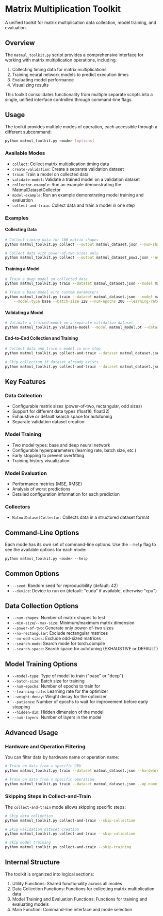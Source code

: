 # Matrix Multiplication Toolkit

A unified toolkit for matrix multiplication data collection, model training, and evaluation.

## Overview

The `matmul_toolkit.py` script provides a comprehensive interface for working with matrix multiplication operations, including:

1. Collecting timing data for matrix multiplications
2. Training neural network models to predict execution times
3. Evaluating model performance
4. Visualizing results

This toolkit consolidates functionality from multiple separate scripts into a single, unified interface controlled through command-line flags.

## Usage

The toolkit provides multiple modes of operation, each accessible through a different subcommand:

```bash
python matmul_toolkit.py <mode> [options]
```

### Available Modes

- `collect`: Collect matrix multiplication timing data
- `create-validation`: Create a separate validation dataset
- `train`: Train a model on collected data
- `validate-model`: Validate a trained model on a validation dataset
- `collector-example`: Run an example demonstrating the MatmulDatasetCollector
- `model-example`: Run an example demonstrating model training and evaluation
- `collect-and-train`: Collect data and train a model in one step

### Examples

#### Collecting Data

```bash
# Collect timing data for 100 matrix shapes
python matmul_toolkit.py collect --output matmul_dataset.json --num-shapes 100

# Collect data with power-of-two sizes only
python matmul_toolkit.py collect --output matmul_dataset_pow2.json --num-shapes 50 --power-of-two
```

#### Training a Model

```bash
# Train a deep model on collected data
python matmul_toolkit.py train --dataset matmul_dataset.json --model matmul_model.pt

# Train a base model with custom parameters
python matmul_toolkit.py train --dataset matmul_dataset.json --model matmul_base_model.pt \
    --model-type base --batch-size 128 --num-epochs 200 --learning-rate 0.0005
```

#### Validating a Model

```bash
# Validate a trained model on a separate validation dataset
python matmul_toolkit.py validate-model --model matmul_model.pt --dataset matmul_validation_dataset.json
```

#### End-to-End Collection and Training

```bash
# Collect data and train a model in one step
python matmul_toolkit.py collect-and-train --dataset matmul_dataset.json --model matmul_model.pt

# Skip collection if dataset already exists
python matmul_toolkit.py collect-and-train --dataset matmul_dataset.json --model matmul_model.pt --skip-collection
```

## Key Features

### Data Collection

- Configurable matrix sizes (power-of-two, rectangular, odd sizes)
- Support for different data types (float16, float32)
- Exhaustive or default search space for autotuning
- Separate validation dataset creation

### Model Training

- Two model types: base and deep neural network
- Configurable hyperparameters (learning rate, batch size, etc.)
- Early stopping to prevent overfitting
- Training history visualization

### Model Evaluation

- Performance metrics (MSE, RMSE)
- Analysis of worst predictions
- Detailed configuration information for each prediction

### Collectors

- `MatmulDatasetCollector`: Collects data in a structured dataset format

## Command-Line Options

Each mode has its own set of command-line options. Use the `--help` flag to see the available options for each mode:

```bash
python matmul_toolkit.py <mode> --help
```

## Common Options

- `--seed`: Random seed for reproducibility (default: 42)
- `--device`: Device to run on (default: "cuda" if available, otherwise "cpu")

## Data Collection Options

- `--num-shapes`: Number of matrix shapes to test
- `--min-size`/`--max-size`: Minimum/maximum matrix dimension
- `--power-of-two`: Generate only power-of-two sizes
- `--no-rectangular`: Exclude rectangular matrices
- `--no-odd-sizes`: Exclude odd-sized matrices
- `--search-mode`: Search mode for torch.compile
- `--search-space`: Search space for autotuning (EXHAUSTIVE or DEFAULT)

## Model Training Options

- `--model-type`: Type of model to train ("base" or "deep")
- `--batch-size`: Batch size for training
- `--num-epochs`: Number of epochs to train for
- `--learning-rate`: Learning rate for the optimizer
- `--weight-decay`: Weight decay for the optimizer
- `--patience`: Number of epochs to wait for improvement before early stopping
- `--hidden-dim`: Hidden dimension of the model
- `--num-layers`: Number of layers in the model

## Advanced Usage

### Hardware and Operation Filtering

You can filter data by hardware name or operation name:

```bash
# Train on data from a specific GPU
python matmul_toolkit.py train --dataset matmul_dataset.json --hardware-name "NVIDIA A100"

# Train on data from a specific operation
python matmul_toolkit.py train --dataset matmul_dataset.json --op-name "mm"
```

### Skipping Steps in Collect-and-Train

The `collect-and-train` mode allows skipping specific steps:

```bash
# Skip data collection
python matmul_toolkit.py collect-and-train --skip-collection

# Skip validation dataset creation
python matmul_toolkit.py collect-and-train --skip-validation

# Skip model training
python matmul_toolkit.py collect-and-train --skip-training
```

## Internal Structure

The toolkit is organized into logical sections:

1. Utility Functions: Shared functionality across all modes
2. Data Collection Functions: Functions for collecting matrix multiplication data
3. Model Training and Evaluation Functions: Functions for training and evaluating models
4. Main Function: Command-line interface and mode selection
